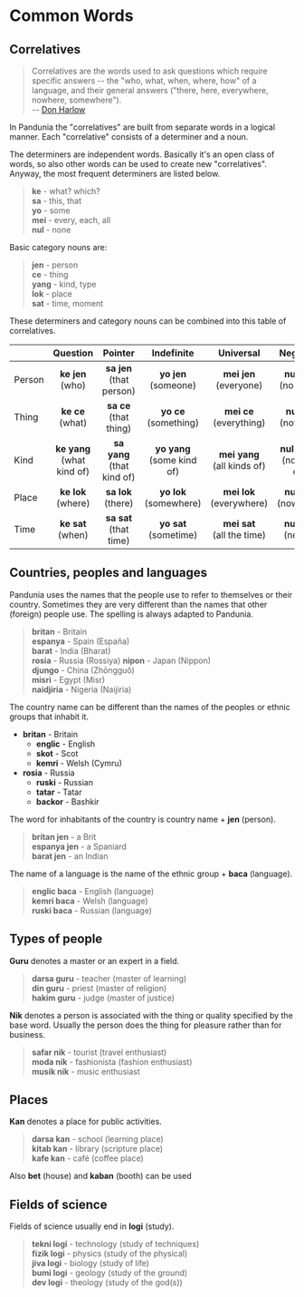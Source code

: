 Common Words
============

## Correlatives

> Correlatives are the words used to ask questions which require specific answers -- the "who, what, when, where, how" of a language, and their general answers ("there, here, everywhere, nowhere, somewhere").  
> -- [Don Harlow](http://literaturo.org/HARLOW-Don/Esperanto/correlatives.html)

In Pandunia the "correlatives" are built from separate words in a logical manner. Each "correlative" consists of a determiner and a noun.

The determiners are independent words. Basically it's an open class of words, so also other words can be used to create new "correlatives". Anyway, the most frequent determiners are listed below.

> **ke** - what? which?  
> **sa** - this, that  
> **yo** - some  
> **mei** - every, each, all  
> **nul** - none  

Basic category nouns are:

> **jen** - person  
> **ce** - thing  
> **yang** - kind, type  
> **lok** - place  
> **sat** - time, moment  

These determiners and category nouns can be combined into this table of correlatives.

|             | Question                      | Pointer                       | Indefinite                    | Universal                      | Negative                     |
|-------------|:-----------------------------:|:-----------------------------:|:----------------------------:|:-------------------------------:|:----------------------------:|
| Person      | **ke jen**<br>(who)           | **sa jen**<br>(that person)   | **yo jen**<br>(someone)       | **mei jen**<br>(everyone)      | **nul jen**<br>(no-one)      |
| Thing       | **ke ce**<br>(what)           | **sa ce**<br>(that thing)     | **yo ce**<br>(something)      | **mei ce**<br>(everything)     | **nul ce**<br>(nothing)      |
| Kind        | **ke yang**<br>(what kind of) | **sa yang**<br>(that kind of) | **yo yang**<br>(some kind of) | **mei yang**<br>(all kinds of) | **nul yang**<br>(no kind of) |
| Place       | **ke lok**<br>(where)         | **sa lok**<br>(there)         | **yo lok**<br>(somewhere)     | **mei lok**<br>(everywhere)    | **nul lok**<br>(nowhere)     |
| Time        | **ke sat**<br>(when)          | **sa sat**<br>(that time)     | **yo sat**<br>(sometime)      | **mei sat**<br>(all the time)  | **nul sat**<br>(never)       |


## Countries, peoples and languages

Pandunia uses the names that the people use to refer to themselves or their country. Sometimes they are very different than the names that other (foreign) people use. The spelling is always adapted to Pandunia.

> **britan** - Britain  
> **espanya** - Spain (España)  
> **barat** - India (Bharat)  
> **rosia** - Russia (Rossiya)
> **nipon** - Japan (Nippon)  
> **djungo** - China (Zhōngguǒ)  
> **misri** - Egypt (Misr)  
> **naidjiria** - Nigeria (Naijiria)  

The country name can be different than the names of the peoples or ethnic groups that inhabit it.

- **britan** - Britain
    - **englic** - English
    - **skot** - Scot
    - **kemri** - Welsh (Cymru)
- **rosia** - Russia
    - **ruski** - Russian
    - **tatar** - Tatar
    - **backor** - Bashkir

The word for inhabitants of the country is country name + **jen** (person).

> **britan jen** - a Brit  
> **espanya jen** - a Spaniard  
> **barat jen** - an Indian  

The name of a language is the name of the ethnic group + **baca** (language).

> **englic baca** - English (language)  
> **kemri baca** - Welsh (language)  
> **ruski baca** - Russian (language)


## Types of people

**Guru** denotes a master or an expert in a field.

> **darsa guru** - teacher (master of learning)  
> **din guru** - priest (master of religion)  
> **hakim guru** - judge (master of justice)  

**Nik** denotes a person is associated with the thing or quality specified by the base word. Usually the person does the thing for pleasure rather than for business.

> **safar nik** - tourist (travel enthusiast)  
> **moda nik** - fashionista (fashion enthusiast)  
> **musik nik** - music enthusiast  


## Places

**Kan** denotes a place for public activities.

> **darsa kan** - school (learning place)  
> **kitab kan** - library (scripture place)  
> **kafe kan** - café (coffee place)  

Also **bet** (house) and **kaban** (booth) can be used


## Fields of science

Fields of science usually end in **logi** (study).

> **tekni logi** - technology (study of techniques)  
> **fizik logi** - physics (study of the physical)  
> **jiva logi** - biology (study of life)  
> **bumi logi** - geology (study of the ground)  
> **dev logi** - theology (study of the god(s))  


